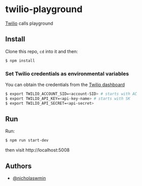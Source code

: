 # twilio-playground

[Twilio][twilio] calls playground

## Install

Clone this repo, `cd` into it and then:

```bash
$ npm install
```

### Set Twilio credentials as environmental variables

You can obtain the credentials from the [Twilio dashboard][twilio-console]

```bash
$ export TWILIO_ACCOUNT_SID=<account-SID> # starts with AC
$ export TWILIO_API_KEY=<api-key-name> # starts with SK
$ export TWILIO_API_SECRET=<api-secret>
```

## Run

Run:

```bash
$ npm run start-dev
```

then visit http://localhost:5008

## Authors

- [@nicholaswmin][nicholaswmin]


[twilio]: https://twilio.com
[twilio-console]: https://console.twilio.com/
[nicholaswmin]: https://github.com/nicholaswmin
